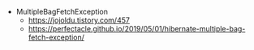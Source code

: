 * MultipleBagFetchException
  * <https://jojoldu.tistory.com/457>
  * <https://perfectacle.github.io/2019/05/01/hibernate-multiple-bag-fetch-exception/>

